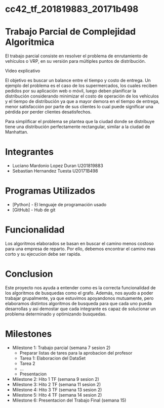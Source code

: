 # cc42_tf_201819883_20171b498
# Trabajo Parcial de Complejidad Algoritmica
El trabajo parcial consiste en resolver el problema de enrutamiento de vehículos o VRP, en su versión para múltiples puntos de distribución.

Video explicativo

El objetivo es buscar un balance entre el tiempo y costo de entrega. Un ejemplo del problema es el caso de los supermercados, los cuales reciben pedidos por su aplicación web o móvil, luego deben planificar la distribución considerando minimizar el costo de operación de los vehículos y el tiempo de distribución ya que a mayor demora en el tiempo de entrega, menor satisfacción por parte de sus clientes lo cual puede significar una pérdida por perder clientes desatisfechos.

Para simplificar el problema se plantea que la ciudad donde se distribuye tiene una distribución perfectamente rectangular, similar a la ciudad de Manhattan.
# Integrantes

- Luciano Mardonio Lopez Duran    U201819883
- Sebastian Hernandez Tuesta      U20171B498


# Programas Utilizados

- [Python] - El lenguaje de programación usado
- [GitHub] - Hub de git


# Funcionalidad

Los algoritmos elaborados se basan en buscar el camino menos costoso para una empresa de reparto. Por ello, debemos encontrar el camino mas corto y su ejecucion debe ser rapida.

# Conclusion

Este proyecto nos ayuda a entender como es la correcta funcionalidad de los algoritmos de busquedas como el grafo. Además, nos ayudo a poder trabajar grupalmente, ya que estuvimos apoyandonos mutuamente, pero elaboramos distintos algoritmos de busqueda para que cada uno pueda desarrollas y asi demostar que cada integrante es capaz de solucionar un problema determinado y optimizando busquedas.

# Milestones
- Milestone 1: Trabajo parcial (semana 7 sesion 2)
  - Preparar listas de tares para la aprobacion del profesor
  - Tarea 1: Elaboracion del DataSet
  - Tarea 2
  - ...
  - Presentacion
- Milestone 2: Hito 1 TF (semana 9 sesion 2)
- Milestone 3: Hito 2 TF (semana 11 sesion 2)
- Milestone 4: Hito 3 TF (semana 13 sesion 2)
- Milestone 5: Hito 4 TF (semana 14 sesion 2)
- Milestone 6: Presentacion del Trabajo Final (semana 15)
